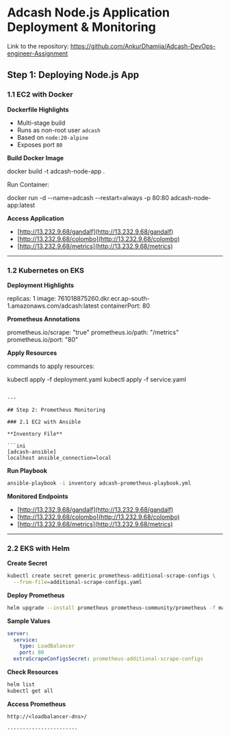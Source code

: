 
# Adcash Node.js Application Deployment & Monitoring

Link to the repository: https://github.com/AnkurDhamija/Adcash-DevOps-engineer-Assignment


## Step 1: Deploying Node.js App

### 1.1 EC2 with Docker

**Dockerfile Highlights**
- Multi-stage build
- Runs as non-root user `adcash`
- Based on `node:20-alpine`
- Exposes port `80`


**Build Docker Image**

docker build -t adcash-node-app .


Run Container:


docker run -d --name=adcash --restart=always -p 80:80 adcash-node-app:latest


**Access Application**

* [http://13.232.9.68/gandalf](http://13.232.9.68/gandalf)
* [http://13.232.9.68/colombo](http://13.232.9.68/colombo)
* [http://13.232.9.68/metrics](http://13.232.9.68/metrics)

---

### 1.2 Kubernetes on EKS

**Deployment Highlights**


replicas: 1
image: 761018875260.dkr.ecr.ap-south-1.amazonaws.com/adcash:latest
containerPort: 80

**Prometheus Annotations**


prometheus.io/scrape: "true"
prometheus.io/path: "/metrics"
prometheus.io/port: "80"


**Apply Resources**

commands to apply resources: 

kubectl apply -f deployment.yaml
kubectl apply -f service.yaml
```

---

## Step 2: Prometheus Monitoring

### 2.1 EC2 with Ansible

**Inventory File**

```ini
[adcash-ansible]
localhost ansible_connection=local
```

**Run Playbook**

```bash
ansible-playbook -i inventory adcash-prometheus-playbook.yml
```

**Monitored Endpoints**

* [http://13.232.9.68/gandalf](http://13.232.9.68/gandalf)
* [http://13.232.9.68/colombo](http://13.232.9.68/colombo)
* [http://13.232.9.68/metrics](http://13.232.9.68/metrics)

---

### 2.2 EKS with Helm

**Create Secret**

```bash
kubectl create secret generic prometheus-additional-scrape-configs \
  --from-file=additional-scrape-configs.yaml
```

**Deploy Prometheus**

```bash
helm upgrade --install prometheus prometheus-community/prometheus -f main-values.yaml
```

**Sample Values**

```yaml
server:
  service:
    type: LoadBalancer
    port: 80
  extraScrapeConfigsSecret: prometheus-additional-scrape-configs
```

**Check Resources**

```bash
helm list
kubectl get all
```

**Access Prometheus**

```
http://<loadbalancer-dns>/

-----------------------
